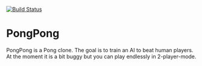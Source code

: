 [![Build Status](https://github.com/elisabeth96/PongPong/workflows/Build/badge.svg)](https://github.com/eli96/PongPong/actions?query=workflow%3ABuild)
# PongPong  
PongPong is a Pong clone. The goal is to train an AI to beat human players. At the moment it is a bit buggy but you can play endlessly in 2-player-mode.
